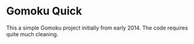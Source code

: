 # Gomoku Quick

This a simple Gomoku project initially from early 2014. The code requires quite much cleaning.